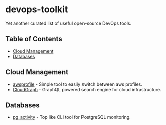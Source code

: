 # devops-toolkit
Yet another curated list of useful open-source DevOps tools.

## Table of Contents
* [Cloud Management](#cloud-management)
* [Databases](#databases)

## Cloud Management

* [awsprofile](https://github.com/ivours/awsprofile) - Simple tool to easily switch between aws profiles.
* [CloudGraph](https://github.com/cloudgraphdev/cli) - GraphQL powered search engine for cloud infrastructure.

## Databases

* [pg_activity](https://github.com/dalibo/pg_activity) - Top like CLI tool for PostgreSQL monitoring.

